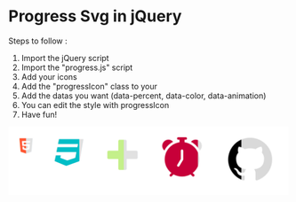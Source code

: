 # Progress Svg in jQuery

Steps to follow : 

 1. Import the jQuery script 
 2. Import the "progress.js" script
 3. Add your icons
 4. Add the "progressIcon" class to your
 5. Add the datas you want (data-percent, data-color, data-animation)
 6. You can edit the style with progressIcon
 7. Have fun! 

<img src="rendu.PNG" alt="image rendu">
